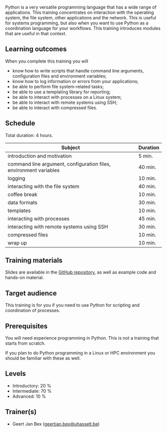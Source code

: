 Python is a very versatile programming language that has a wide range of
applications.  This training concentrates on interaction with the
operating system, the file system, other applications and the network.
This is useful for systems programming, but also when you want to use
Python as a coordination language for your workflows.
This training introduces modules that are useful in that context.

## Learning outcomes

When you complete this training you will

  * know how to write scripts that handle command line arguments,
    configuration files and environment variables;
  * know how to log information or errors from your applications;
  * be able to perform file system-related tasks;
  * be able to use a templating library for reporting;
  * be able to interact with processes on a Linux system;
  * be able to interact with remote systems using SSH;
  * be able to interact with compressed files.

## Schedule

Total duration: 4 hours.

  | Subject                                     | Duration |
  |---------------------------------------------|----------|
  | introduction and motivation                                       |  5 min.  |
  | command line argument, configuration files, environment variables | 40 min.  |
  | logging                                                           | 10 min.  |
  | interacting with the file system                                  | 40 min.  |
  | coffee break                                                      | 10 min.  |
  | data formats                                                      | 30 min.  |
  | templates                                                         | 10 min.  |
  | interacting with processes                                        | 45 min.  |
  | interacting with remote systems using SSH                         | 30 min.  |
  | compressed files                                                  | 10 min.  |
  | wrap up                                                           | 10 min.  |


## Training materials

Slides are available in the
 [GitHub repository](https://github.com/gjbex/Python-for-systems-programming),
as well as example code and hands-on material.


## Target audience

This training is for you if you need to use Python for scripting and
coordination of processes.


## Prerequisites

You will need experience programming in Python.  This is not a training that starts
from scratch.

If you plan to do Python programming in a Linux or HPC environment you should
be familiar with these as well.


## Levels

* Introductory: 20 %
* Intermediate: 70 %
* Advanced: 10 %


## Trainer(s)

  * Geert Jan Bex ([geertjan.bex@uhasselt.be](mailto:geertjan.bex@uhasselt.be))
